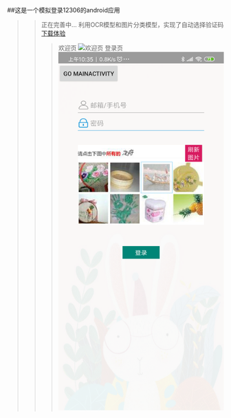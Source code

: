 ##这是一个模拟登录12306的android应用
>>正在完善中...
>>利用OCR模型和图片分类模型，实现了自动选择验证码
[下载体验](https://raw.githubusercontent.com/Mycheny/client12306/master/app-release/12306.apk)
>>>欢迎页
![欢迎页](image/welcome.png)
>>>登录页
![登录页](image/login.png)